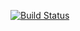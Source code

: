 [![Build Status](https://ci.godwit.io/api/badges/althunibat/handle-user-inserted-event/status.svg)](https://ci.godwit.io/althunibat/handle-user-inserted-event)
